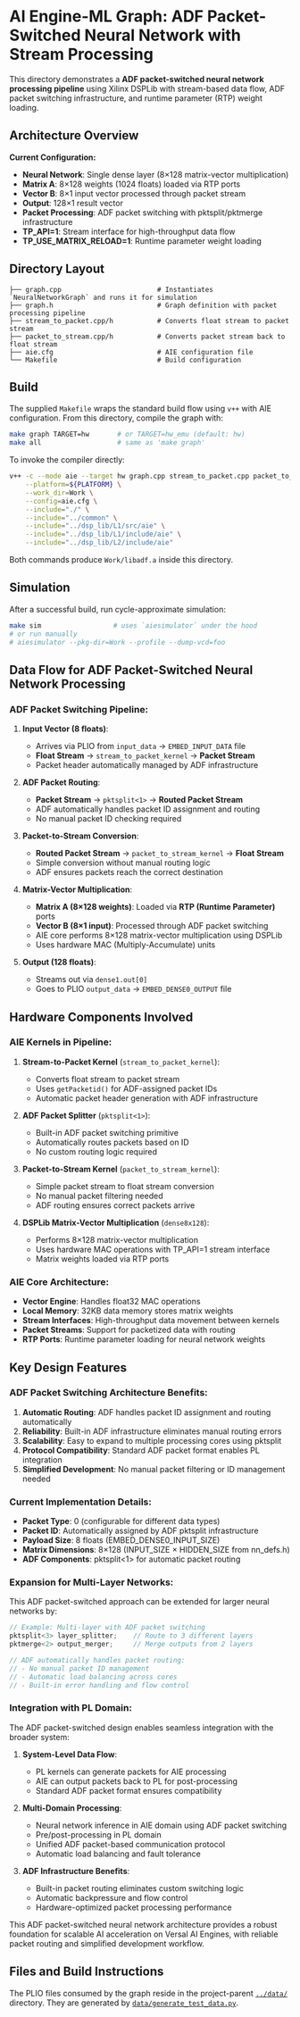# AI Engine-ML Graph: ADF Packet-Switched Neural Network with Stream Processing

This directory demonstrates a **ADF packet-switched neural network processing pipeline** using Xilinx DSPLib
with stream-based data flow, ADF packet switching infrastructure, and runtime parameter (RTP) weight loading.

## Architecture Overview

**Current Configuration:**
- **Neural Network**: Single dense layer (8×128 matrix-vector multiplication)
- **Matrix A**: 8×128 weights (1024 floats) loaded via RTP ports
- **Vector B**: 8×1 input vector processed through packet stream
- **Output**: 128×1 result vector
- **Packet Processing**: ADF packet switching with pktsplit/pktmerge infrastructure
- **TP_API=1**: Stream interface for high-throughput data flow
- **TP_USE_MATRIX_RELOAD=1**: Runtime parameter weight loading

## Directory Layout

```
├── graph.cpp                        # Instantiates `NeuralNetworkGraph` and runs it for simulation
├── graph.h                          # Graph definition with packet processing pipeline
├── stream_to_packet.cpp/h           # Converts float stream to packet stream
├── packet_to_stream.cpp/h           # Converts packet stream back to float stream
├── aie.cfg                          # AIE configuration file
└── Makefile                         # Build configuration
```

## Build

The supplied `Makefile` wraps the standard build flow using `v++` with AIE configuration.
From this directory, compile the graph with:

```bash
make graph TARGET=hw       # or TARGET=hw_emu (default: hw)
make all                   # same as 'make graph'
```

To invoke the compiler directly:

```bash
v++ -c --mode aie --target hw graph.cpp stream_to_packet.cpp packet_to_stream.cpp \
    --platform=${PLATFORM} \
    --work_dir=Work \
    --config=aie.cfg \
    --include="./" \
    --include="../common" \
    --include="../dsp_lib/L1/src/aie" \
    --include="../dsp_lib/L1/include/aie" \
    --include="../dsp_lib/L2/include/aie"
```

Both commands produce `Work/libadf.a` inside this directory.

## Simulation

After a successful build, run cycle-approximate simulation:

```bash
make sim                  # uses `aiesimulator` under the hood
# or run manually
# aiesimulator --pkg-dir=Work --profile --dump-vcd=foo
```

## Data Flow for ADF Packet-Switched Neural Network Processing

### ADF Packet Switching Pipeline:

1. **Input Vector (8 floats)**:
   - Arrives via PLIO from `input_data` → `EMBED_INPUT_DATA` file
   - **Float Stream** → `stream_to_packet_kernel` → **Packet Stream**
   - Packet header automatically managed by ADF infrastructure

2. **ADF Packet Routing**:
   - **Packet Stream** → `pktsplit<1>` → **Routed Packet Stream**
   - ADF automatically handles packet ID assignment and routing
   - No manual packet ID checking required

3. **Packet-to-Stream Conversion**:
   - **Routed Packet Stream** → `packet_to_stream_kernel` → **Float Stream**
   - Simple conversion without manual routing logic
   - ADF ensures packets reach the correct destination

4. **Matrix-Vector Multiplication**:
   - **Matrix A (8×128 weights)**: Loaded via **RTP (Runtime Parameter)** ports
   - **Vector B (8×1 input)**: Processed through ADF packet switching
   - AIE core performs 8×128 matrix-vector multiplication using DSPLib
   - Uses hardware MAC (Multiply-Accumulate) units

5. **Output (128 floats)**:
   - Streams out via `dense1.out[0]`
   - Goes to PLIO `output_data` → `EMBED_DENSE0_OUTPUT` file

## Hardware Components Involved

### AIE Kernels in Pipeline:
1. **Stream-to-Packet Kernel** (`stream_to_packet_kernel`):
   - Converts float stream to packet stream
   - Uses `getPacketid()` for ADF-assigned packet IDs
   - Automatic packet header generation with ADF infrastructure

2. **ADF Packet Splitter** (`pktsplit<1>`):
   - Built-in ADF packet switching primitive
   - Automatically routes packets based on ID
   - No custom routing logic required

3. **Packet-to-Stream Kernel** (`packet_to_stream_kernel`):
   - Simple packet stream to float stream conversion
   - No manual packet filtering needed
   - ADF routing ensures correct packets arrive

4. **DSPLib Matrix-Vector Multiplication** (`dense8x128`):
   - Performs 8×128 matrix-vector multiplication
   - Uses hardware MAC operations with TP_API=1 stream interface
   - Matrix weights loaded via RTP ports

### AIE Core Architecture:
- **Vector Engine**: Handles float32 MAC operations
- **Local Memory**: 32KB data memory stores matrix weights
- **Stream Interfaces**: High-throughput data movement between kernels
- **Packet Streams**: Support for packetized data with routing
- **RTP Ports**: Runtime parameter loading for neural network weights

## Key Design Features

### ADF Packet Switching Architecture Benefits:
1. **Automatic Routing**: ADF handles packet ID assignment and routing automatically
2. **Reliability**: Built-in ADF infrastructure eliminates manual routing errors
3. **Scalability**: Easy to expand to multiple processing cores using pktsplit<N>
4. **Protocol Compatibility**: Standard ADF packet format enables PL integration
5. **Simplified Development**: No manual packet filtering or ID management needed

### Current Implementation Details:
- **Packet Type**: 0 (configurable for different data types)
- **Packet ID**: Automatically assigned by ADF pktsplit infrastructure
- **Payload Size**: 8 floats (EMBED_DENSE0_INPUT_SIZE)
- **Matrix Dimensions**: 8×128 (INPUT_SIZE × HIDDEN_SIZE from nn_defs.h)
- **ADF Components**: pktsplit<1> for automatic packet routing

### Expansion for Multi-Layer Networks:
This ADF packet-switched approach can be extended for larger neural networks by:

```cpp
// Example: Multi-layer with ADF packet switching
pktsplit<3> layer_splitter;    // Route to 3 different layers
pktmerge<2> output_merger;     // Merge outputs from 2 layers

// ADF automatically handles packet routing:
// - No manual packet ID management
// - Automatic load balancing across cores
// - Built-in error handling and flow control
```

### Integration with PL Domain:
The ADF packet-switched design enables seamless integration with the broader system:

1. **System-Level Data Flow**:
   - PL kernels can generate packets for AIE processing
   - AIE can output packets back to PL for post-processing
   - Standard ADF packet format ensures compatibility

2. **Multi-Domain Processing**:
   - Neural network inference in AIE domain using ADF packet switching
   - Pre/post-processing in PL domain
   - Unified ADF packet-based communication protocol
   - Automatic load balancing and fault tolerance

3. **ADF Infrastructure Benefits**:
   - Built-in packet routing eliminates custom switching logic
   - Automatic backpressure and flow control
   - Hardware-optimized packet processing performance

This ADF packet-switched neural network architecture provides a robust foundation for scalable AI acceleration on Versal AI Engines, with reliable packet routing and simplified development workflow.

## Files and Build Instructions

The PLIO files consumed by the graph reside in the project-parent
[`../data/`](../../data) directory. They are generated by
[`data/generate_test_data.py`](../data/generate_test_data.py).


<!-- -0.250920
0.901429
0.463988
0.197317
-0.687963
-0.688011
-0.883833
0.732352 -->